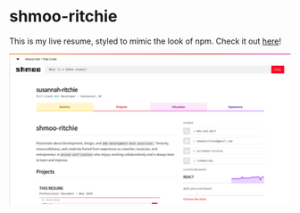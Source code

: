 # shmoo-ritchie
This is my live resume, styled to mimic the look of npm. Check it out [here](https://shmootidy.github.io/live-resume/)!

![screenshot](/src/assets/resume.png)
